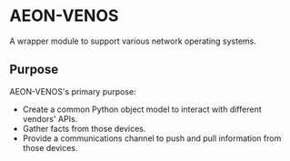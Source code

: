 # AEON-VENOS
A wrapper module to support various network operating systems.

## Purpose
AEON-VENOS's primary purpose:
 - Create a common Python object model to interact with different vendors' APIs.
 - Gather facts from those devices.
 - Provide a communications channel to push and pull information from those devices.